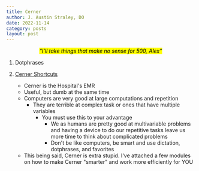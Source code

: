 ```yaml
---
title: Cerner
author: J. Austin Straley, DO
date: 2022-11-14
category: posts
layout: post
---
```



*<center><mark>“I’ll take things that make no sense for 500, Alex”</mark></center>*

1. Dotphrases
2. [Cerner Shortcuts][1]
    - Cerner is the Hospital's EMR
    - Useful, but dumb at the same time
    - Computers are very good at large computations and repetition
        - They are terrible at complex task or ones that have multiple variables
            - You must use this to your advantage
                - We as humans are pretty good at multivariable problems and having a device to do our repetitive tasks leave us more time to think about complicated problems
                - Don't be like computers, be smart and use dictation, dotphrases, and favorites
    - This being said, Cerner is extra stupid. I've attached a few modules on how to make Cerner "smarter" and work more efficiently for YOU


    [1]: https://www.imteched.com/posts/2022-11-15-important-websites.html